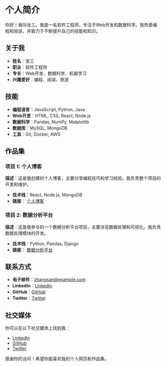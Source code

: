 # 个人简介

你好！我叫张三。我是一名软件工程师，专注于Web开发和数据科学。我热爱编程和阅读，并致力于不断提升自己的技能和知识。

## 关于我

- **姓名**：张三
- **职业**：软件工程师
- **专长**：Web开发、数据科学、机器学习
- **兴趣爱好**：编程、阅读、旅游

## 技能

- **编程语言**：JavaScript, Python, Java
- **Web开发**：HTML, CSS, React, Node.js
- **数据科学**：Pandas, NumPy, Matplotlib
- **数据库**：MySQL, MongoDB
- **工具**：Git, Docker, AWS

## 作品集

### 项目 1: 个人博客

**描述**：这是我创建的个人博客，主要分享编程技巧和学习经验。我负责整个项目的开发和维护。

- **技术栈**：React, Node.js, MongoDB
- **链接**： [个人博客](http://example.com)

### 项目 2: 数据分析平台

**描述**：这是我参与的一个数据分析平台项目，主要涉及数据处理和可视化。我负责数据处理模块的开发。

- **技术栈**：Python, Pandas, Django
- **链接**： [数据分析平台](http://example.com)

## 联系方式

- **电子邮件**：zhangsan@example.com
- **LinkedIn**：[LinkedIn](https://www.linkedin.com/in/zhangsan)
- **GitHub**：[GitHub](https://github.com/zhangsan)
- **Twitter**：[Twitter](https://twitter.com/zhangsan)

## 社交媒体

你可以在以下社交媒体上找到我：

- [LinkedIn](https://www.linkedin.com/in/zhangsan)
- [GitHub](https://github.com/zhangsan)
- [Twitter](https://twitter.com/zhangsan)

感谢你的访问！希望你能喜欢我的个人网页和作品集。
